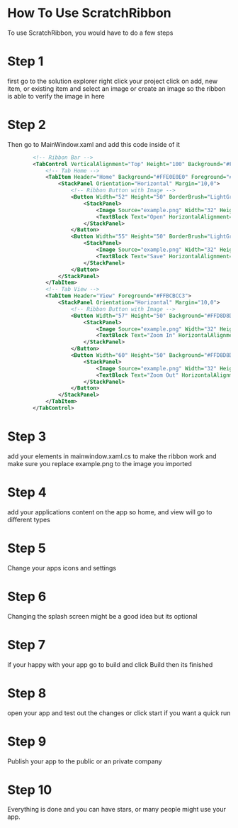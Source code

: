 # How To Use ScratchRibbon

To use ScratchRibbon, you would have to do a few steps

# Step 1

first go to the solution explorer right click your project click on add, new item, or existing item and select an image or create an image so the ribbon is able to verify the image in here

# Step 2
Then go to MainWindow.xaml and add this code inside of it



```xml
        <!-- Ribbon Bar -->
        <TabControl VerticalAlignment="Top" Height="100" Background="#FFD8D8D8">
            <!-- Tab Home -->
            <TabItem Header="Home" Background="#FFE0E0E0" Foreground="#FFBCBCC3">
                <StackPanel Orientation="Horizontal" Margin="10,0">
                    <!-- Ribbon Button with Image -->
                    <Button Width="52" Height="50" BorderBrush="LightGray" Background="#FFD8D8D8">
                        <StackPanel>
                            <Image Source="example.png" Width="32" Height="32"/>
                            <TextBlock Text="Open" HorizontalAlignment="Center"/>
                        </StackPanel>
                    </Button>
                    <Button Width="55" Height="50" BorderBrush="LightGray" Background="#FFD8D8D8">
                        <StackPanel>
                            <Image Source="example.png" Width="32" Height="32"/>
                            <TextBlock Text="Save" HorizontalAlignment="Center"/>
                        </StackPanel>
                    </Button>
                </StackPanel>
            </TabItem>
            <!-- Tab View -->
            <TabItem Header="View" Foreground="#FFBCBCC3">
                <StackPanel Orientation="Horizontal" Margin="10,0">
                    <!-- Ribbon Button with Image -->
                    <Button Width="57" Height="50" Background="#FFD8D8D8" BorderBrush="LightGray">
                        <StackPanel>
                            <Image Source="example.png" Width="32" Height="32"/>
                            <TextBlock Text="Zoom In" HorizontalAlignment="Center"/>
                        </StackPanel>
                    </Button>
                    <Button Width="60" Height="50" Background="#FFD8D8D8" BorderBrush="LightGray">
                        <StackPanel>
                            <Image Source="example.png" Width="32" Height="32"/>
                            <TextBlock Text="Zoom Out" HorizontalAlignment="Center"/>
                        </StackPanel>
                    </Button>
                </StackPanel>
            </TabItem>
        </TabControl>
```

# Step 3

add your elements in mainwindow.xaml.cs to make the ribbon work and make sure you replace example.png to the image you imported

# Step 4

add your applications content on the app so home, and view will go to different types

# Step 5

Change your apps icons and settings

# Step 6

Changing the splash screen might be a good idea but its optional

# Step 7

if your happy with your app go to build and click Build <AppName> then its finished

# Step 8

open your app and test out the changes or click start if you want a quick run

# Step 9

Publish your app to the public or an private company

# Step 10

Everything is done and you can have stars, or many people might use your app.
